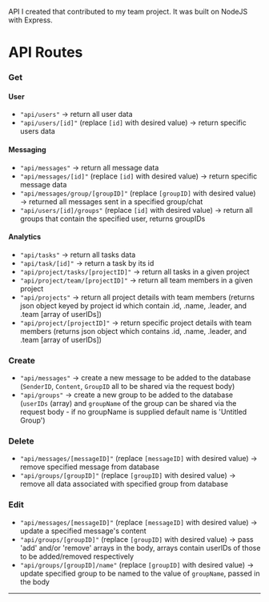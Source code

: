 API I created that contributed to my team project. It was built on NodeJS with Express.

# API Routes

### Get
#### User
- `"api/users"` -> return all user data
- `"api/users/[id]"` (replace `[id]` with desired value) -> return specific users data
#### Messaging
- `"api/messages"` -> return all message data
- `"api/messages/[id]"` (replace `[id]` with desired value) -> return specific message data
- `"api/messages/group/[groupID]"` (replace `[groupID]` with desired value) -> returned all messages sent in a specified group/chat
- `"api/users/[id]/groups"` (replace `[id]` with desired value) -> return all groups that contain the specified user, returns groupIDs
#### Analytics
- `"api/tasks"` -> return all tasks data
- `"api/task/[id]"` -> return a task by its id
- `"api/project/tasks/[projectID]"` -> return all tasks in a given project
- `"api/project/team/[projectID]"` -> return all team members in a given project
- `"api/projects"` -> return all project details with team members (returns json object keyed by project id which contain .id, .name, .leader, and .team [array of userIDs])
- `"api/project/[projectID]"` -> return specific project details with team members (returns json object which contains .id, .name, .leader, and .team [array of userIDs])

### Create
- `"api/messages"` -> create a new message to be added to the database (`SenderID`, `Content`, `GroupID` all to be shared via the request body)
- `"api/groups"` -> create a new group to be added to the database (`userIDs` (array) and `groupName` of the group can be shared via the request body - if no groupName is supplied default name is 'Untitled Group')

### Delete
- `"api/messages/[messageID]"` (replace `[messageID]` with desired value) -> remove specified message from database
- `"api/groups/[groupID]"` (replace `[groupID]` with desired value) -> remove all data associated with specified group from database

### Edit
- `"api/messages/[messageID]"` (replace `[messageID]` with desired value) -> update a specified message's content
- `"api/groups/[groupID]"` (replace `[groupID]` with desired value) -> pass 'add' and/or 'remove' arrays in the body, arrays contain userIDs of those to be added/removed respectively
- `"api/groups/[groupID]/name"` (replace `[groupID]` with desired value) -> update specified group to be named to the value of `groupName`, passed in the body


<hr>
